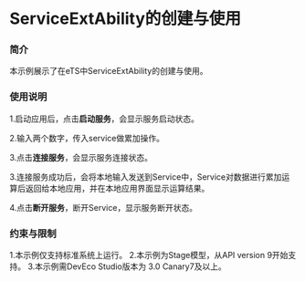 #  ServiceExtAbility的创建与使用

### 简介

本示例展示了在eTS中ServiceExtAbility的创建与使用。

### 使用说明
1.启动应用后，点击**启动服务**，会显示服务启动状态。

2.输入两个数字，传入service做累加操作。

3.点击**连接服务**，会显示服务连接状态。

3.连接服务成功后，会将本地输入发送到Service中，Service对数据进行累加运算后返回给本地应用，并在本地应用界面显示运算结果。

4.点击**断开服务**，断开Service，显示服务断开状态。

### 约束与限制

1.本示例仅支持标准系统上运行。
2.本示例为Stage模型，从API version 9开始支持。
3.本示例需DevEco Studio版本为 3.0 Canary7及以上。
